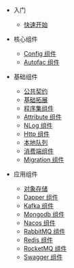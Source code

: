 - 入门

  - [快速开始](/docs/zh-cn/quickstart.md)

- 核心组件

  - [Config 组件](/docs/zh-cn/components/ConfigSdk.md)
  - [Autofac 组件](/docs/zh-cn/components/AutofacSdk.md)

- 基础组件

  - [公共契约](/docs/zh-cn/components/ContractSdk.md)
  - [基础拓展](/docs/zh-cn/components/CommonSdk.md)
  - [程序集组件](/docs/zh-cn/components/AssemblySdk.md)
  - [Attribute 组件](/docs/zh-cn/components/AttributeSdk.md)
  - [NLog 组件](/docs/zh-cn/components/NLogSdk.md)
  - [Http 组件](/docs/zh-cn/components/HttpSdk.md)
  - [本地队列](/docs/zh-cn/components/QueueSdk.md)
  - [消费端组件](/docs/zh-cn/components/ConsumerSdk.md)
  - [Migration 组件](/docs/zh-cn/components/MigrationSdk.md)

- 应用组件

  - [对象存储](/docs/zh-cn/components/ObjectSdk.md)
  - [Dapper 组件](/docs/zh-cn/components/DapperSdk.md)
  - [Kafka 组件](/docs/zh-cn/components/KafkaSdk.md)
  - [Mongodb 组件](/docs/zh-cn/components/MongodbSdk.md)
  - [Nacos 组件](/docs/zh-cn/components/NacosSdk.md)
  - [RabbitMQ 组件](/docs/zh-cn/components/RabbitMQSdk.md)
  - [Redis 组件](/docs/zh-cn/components/RedisSdk.md)
  - [RocketMQ 组件](/docs/zh-cn/components/RocketMQSdk.md)
  - [Swagger 组件](/docs/zh-cn/components/SwaggerSdk.md)
